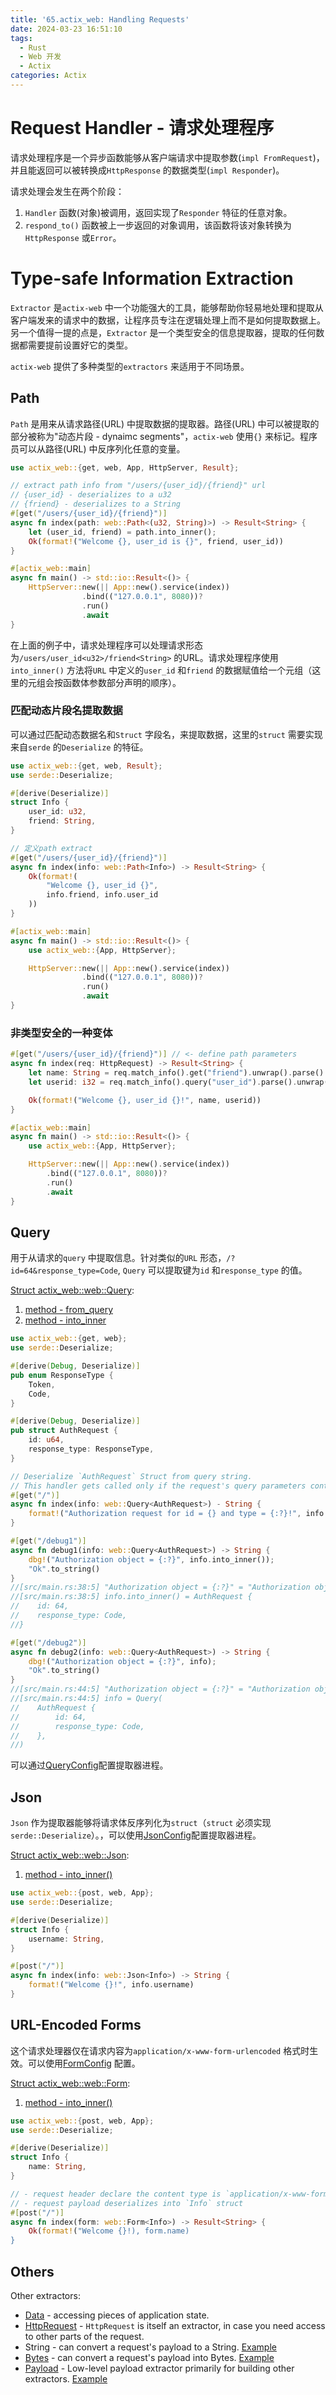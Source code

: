 ```yaml
---
title: '65.actix_web: Handling Requests'
date: 2024-03-23 16:51:10
tags:
  - Rust
  - Web 开发
  - Actix
categories: Actix
---
```

# Request Handler - 请求处理程序
请求处理程序是一个异步函数能够从客户端请求中提取参数(`impl FromRequest`)，并且能返回可以被转换成`HttpResponse` 的数据类型(`impl Responder`)。

请求处理会发生在两个阶段：
1. `Handler` 函数(对象)被调用，返回实现了`Responder` 特征的任意对象。
2. `respond_to()` 函数被上一步返回的对象调用，该函数将该对象转换为`HttpResponse` 或`Error`。

# Type-safe Information Extraction
`Extractor` 是`actix-web` 中一个功能强大的工具，能够帮助你轻易地处理和提取从客户端发来的请求中的数据，让程序员专注在逻辑处理上而不是如何提取数据上。另一个值得一提的点是，`Extractor` 是一个类型安全的信息提取器，提取的任何数据都需要提前设置好它的类型。

`actix-web` 提供了多种类型的`extractors` 来适用于不同场景。

## Path
`Path` 是用来从请求路径(URL) 中提取数据的提取器。路径(URL) 中可以被提取的部分被称为"动态片段 - dynaimc segments"，`actix-web` 使用`{}` 来标记。程序员可以从路径(URL) 中反序列化任意的变量。

```rust
use actix_web::{get, web, App, HttpServer, Result};

// extract path info from "/users/{user_id}/{friend}" url
// {user_id} - deserializes to a u32
// {friend} - deserializes to a String
#[get("/users/{user_id}/{friend}")]
async fn index(path: web::Path<(u32, String)>) -> Result<String> {
	let (user_id, friend) = path.into_inner();
	Ok(format!("Welcome {}, user_id is {}", friend, user_id))
}

#[actix_web::main]
async fn main() -> std::io::Result<()> {
	HttpServer::new(|| App::new().service(index))
				.bind(("127.0.0.1", 8080))?
				.run()
				.await
}
```

在上面的例子中，请求处理程序可以处理请求形态为`/users/user_id<u32>/friend<String>` 的URL。请求处理程序使用`into_inner()` 方法将`URL` 中定义的`user_id` 和`friend` 的数据赋值给一个元组（这里的元组会按函数体参数部分声明的顺序）。
### 匹配动态片段名提取数据
可以通过匹配动态数据名和`Struct` 字段名，来提取数据，这里的`struct` 需要实现来自`serde` 的`Deserialize` 的特征。

```rust
use actix_web::{get, web, Result};
use serde::Deserialize;

#[derive(Deserialize)]
struct Info {
    user_id: u32,
    friend: String,
}

// 定义path extract
#[get("/users/{user_id}/{friend}")]
async fn index(info: web::Path<Info>) -> Result<String> {
    Ok(format!(
	    "Welcome {}, user_id {}",
	    info.friend, info.user_id
    ))
}

#[actix_web::main]
async fn main() -> std::io::Result<()> {
    use actix_web::{App, HttpServer};

	HttpServer::new(|| App::new().service(index))
				.bind(("127.0.0.1", 8080))?
				.run()
				.await
}
```

### 非类型安全的一种变体
```rust
#[get("/users/{user_id}/{friend}")] // <- define path parameters
async fn index(req: HttpRequest) -> Result<String> {
    let name: String = req.match_info().get("friend").unwrap().parse().unwrap();
    let userid: i32 = req.match_info().query("user_id").parse().unwrap();

    Ok(format!("Welcome {}, user_id {}!", name, userid))
}

#[actix_web::main]
async fn main() -> std::io::Result<()> {
    use actix_web::{App, HttpServer};

    HttpServer::new(|| App::new().service(index))
        .bind(("127.0.0.1", 8080))?
        .run()
        .await
}
```

## Query
用于从请求的`query` 中提取信息。针对类似的`URL` 形态，`/?id=64&response_type=Code`, `Query` 可以提取键为`id` 和`response_type` 的值。

[Struct actix_web::web::Query](https://docs.rs/actix-web/4.5.1/actix_web/web/struct.Query.html):
1. [method - from_query](https://docs.rs/actix-web/4.5.1/actix_web/web/struct.Query.html#method.from_query)
2. [method - into_inner](https://docs.rs/actix-web/4.5.1/actix_web/web/struct.Query.html#method.into_inner)


```rust
use actix_web::{get, web};
use serde::Deserialize;

#[derive(Debug, Deserialize)]
pub enum ResponseType {
	Token,
	Code,
}

#[derive(Debug, Deserialize)]
pub struct AuthRequest {
	id: u64,
	response_type: ResponseType,
}

// Deserialize `AuthRequest` Struct from query string.
// This handler gets called only if the request's query parameters contain both fields.
#[get("/")]
async fn index(info: web::Query<AuthRequest>) - String {
	format!("Authorization request for id = {} and type = {:?}!", info.id, info.response_type)
}

#[get("/debug1")]
async fn debug1(info: web::Query<AuthRequest>) -> String {
    dbg!("Authorization object = {:?}", info.into_inner());
    "Ok".to_string()
}
//[src/main.rs:38:5] "Authorization object = {:?}" = "Authorization object = {:?}"
//[src/main.rs:38:5] info.into_inner() = AuthRequest {
//    id: 64,
//    response_type: Code,
//}

#[get("/debug2")]
async fn debug2(info: web::Query<AuthRequest>) -> String {
    dbg!("Authorization object = {:?}", info);
    "Ok".to_string()
}
//[src/main.rs:44:5] "Authorization object = {:?}" = "Authorization object = {:?}"
//[src/main.rs:44:5] info = Query(
//    AuthRequest {
//        id: 64,
//        response_type: Code,
//    },
//)
```

可以通过[QueryConfig](https://docs.rs/actix-web/4.5.1/actix_web/web/struct.QueryConfig.html)配置提取器进程。
## Json
`Json` 作为提取器能够将请求体反序列化为`struct`（`struct` 必须实现`serde::Deserialize`）。，可以使用[JsonConfig](https://docs.rs/actix-web/4.5.1/actix_web/web/struct.JsonConfig.html)配置提取器进程。

[Struct actix_web::web::Json](https://docs.rs/actix-web/4.5.1/actix_web/web/struct.Json.html):
1. [method - into_inner()](https://docs.rs/actix-web/4.5.1/actix_web/web/struct.Json.html#method.into_inner)

```rust
use actix_web::{post, web, App};
use serde::Deserialize;

#[derive(Deserialize)]
struct Info {
	username: String,
}

#[post("/")]
async fn index(info: web::Json<Info>) -> String {
	format!("Welcome {}!", info.username)
}
```

## URL-Encoded Forms
这个请求处理器仅在请求内容为`application/x-www-form-urlencoded` 格式时生效。可以使用[FormConfig](https://docs.rs/actix-web/4/actix_web/web/struct.FormConfig.html) 配置。

[Struct actix_web::web::Form](https://docs.rs/actix-web/4.5.1/actix_web/web/struct.Form.html):
1. [method - into_inner()](https://docs.rs/actix-web/4.5.1/actix_web/web/struct.Form.html#method.into_inner)

```rust
use actix_web::{post, web, App};
use serde::Deserialize;

#[derive(Deserialize)]
struct Info {
	name: String,
}

// - request header declare the content type is `application/x-www-form-urlencoded`
// - request payload deserializes into `Info` struct
#[post("/")]
async fn index(form: web::Form<Info>) -> Result<String> {
	Ok(format!("Welcome {}!), form.name)
}
```

## Others
Other extractors:
+ [Data](https://docs.rs/actix-web/4/actix_web/web/struct.Data.html) - accessing pieces of application state.
+ [HttpRequest](https://docs.rs/actix-web/4/actix_web/struct.HttpRequest.html) - `HttpRequest` is itself an extractor, in case you need access to other parts of the request.
+ String - can convert a request's payload to a String. [Example](https://docs.rs/actix-web/4/actix_web/trait.FromRequest.html#impl-FromRequest-for-String)
+ [Bytes](https://docs.rs/actix-web/4/actix_web/web/struct.Bytes.html) - can convert a request's payload into Bytes. [Example](https://docs.rs/actix-web/4/actix_web/trait.FromRequest.html#impl-FromRequest-5)
+ [Payload](https://docs.rs/actix-web/4/actix_web/web/struct.Payload.html) - Low-level payload extractor primarily for building other extractors. [Example](https://docs.rs/actix-web/4/actix_web/web/struct.Payload.html)